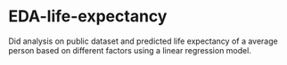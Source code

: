 # EDA-life-expectancy
Did analysis on public dataset and predicted life expectancy of a average person based on different factors using a linear regression model.
